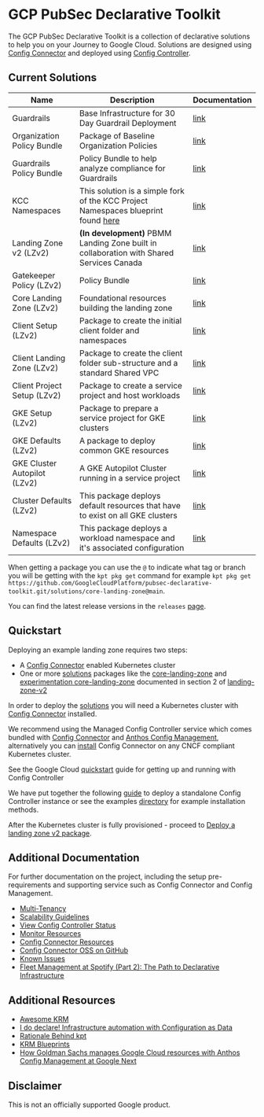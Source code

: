# GCP PubSec Declarative Toolkit

The GCP PubSec Declarative Toolkit is a collection of declarative solutions to help you on your Journey to Google Cloud. Solutions are designed using [Config Connector](https://cloud.google.com/config-connector/docs/overview) and deployed using [Config Controller](https://cloud.google.com/anthos-config-management/docs/concepts/config-controller-overview).

## Current Solutions

| Name | Description | Documentation |
| --- | --- | --- |
| Guardrails | Base Infrastructure for 30 Day Guardrail Deployment | [link](https://github.com/GoogleCloudPlatform/pubsec-declarative-toolkit/tree/main/solutions/guardrails) |
| Organization Policy Bundle | Package of Baseline Organization Policies | [link](https://github.com/GoogleCloudPlatform/pubsec-declarative-toolkit/tree/main/solutions/org-policies) |
| Guardrails Policy Bundle | Policy Bundle to help analyze compliance for Guardrails |  [link](https://github.com/GoogleCloudPlatform/pubsec-declarative-toolkit/tree/main/solutions/guardrails-policies) |
| KCC Namespaces | This solution is a simple fork of the KCC Project Namespaces blueprint found [here](https://cloud.google.com/anthos-config-management/docs/tutorials/project-namespace-blueprint) | [link](https://github.com/GoogleCloudPlatform/pubsec-declarative-toolkit/tree/main/solutions/kcc-namespaces) |
| Landing Zone v2 (LZv2) | **(In development)** PBMM Landing Zone built in collaboration with Shared Services Canada |  [link](https://github.com/GoogleCloudPlatform/pubsec-declarative-toolkit/tree/main/docs/landing-zone-v2/README.md)
| Gatekeeper Policy (LZv2) | Policy Bundle | [link](https://github.com/GoogleCloudPlatform/pubsec-declarative-toolkit/tree/main/solutions/gatekeeper-policies) |
| Core Landing Zone (LZv2) | Foundational resources building the landing zone | [link](https://github.com/GoogleCloudPlatform/pubsec-declarative-toolkit/tree/main/solutions/core-landing-zone) |
| Client Setup (LZv2) | Package to create the initial client folder and namespaces | [link](https://github.com/GoogleCloudPlatform/pubsec-declarative-toolkit/tree/main/solutions/client-setup) |
| Client Landing Zone (LZv2)  | Package to create the client folder sub-structure and a standard Shared VPC | [link](https://github.com/GoogleCloudPlatform/pubsec-declarative-toolkit/tree/main/solutions/client-landing-zone) |
| Client Project Setup (LZv2) | Package to create a service project and host workloads | [link](https://github.com/GoogleCloudPlatform/pubsec-declarative-toolkit/tree/main/solutions/client-project-setup) |
| GKE Setup (LZv2) | Package to prepare a service project for GKE clusters | [link](https://github.com/GoogleCloudPlatform/pubsec-declarative-toolkit/tree/main/solutions/gke/configconnector/gke-setup) |
| GKE Defaults (LZv2) | A package to deploy common GKE resources | [link](https://github.com/GoogleCloudPlatform/pubsec-declarative-toolkit/tree/main/solutions/gke/configconnector/gke-defaults) |
| GKE Cluster Autopilot (LZv2) | A GKE Autopilot Cluster running in a service project | [link](https://github.com/GoogleCloudPlatform/pubsec-declarative-toolkit/tree/main/solutions/gke/configconnector/gke-cluster-autopilot) |
| Cluster Defaults (LZv2) | This package deploys default resources that have to exist on all GKE clusters | [link](https://github.com/GoogleCloudPlatform/pubsec-declarative-toolkit/tree/main/solutions/gke/kubernetes/cluster-defaults) |
| Namespace Defaults (LZv2) | This package deploys a workload namespace and it's associated configuration | [link](https://github.com/GoogleCloudPlatform/pubsec-declarative-toolkit/tree/main/solutions/gke/kubernetes/namespace-defaults) |

When getting a package you can use the `@` to indicate what tag or branch you will be getting with the `kpt pkg get` command for example `kpt pkg get https://github.com/GoogleCloudPlatform/pubsec-declarative-toolkit.git/solutions/core-landing-zone@main`.

You can find the latest release versions in the `releases` [page](https://github.com/GoogleCloudPlatform/pubsec-declarative-toolkit/releases).

## Quickstart

Deploying an example landing zone requires two steps:
- A [Config Connector](https://cloud.google.com/config-connector/docs/overview) enabled Kubernetes cluster
- One or more [solutions](#current-solutions) packages like the [core-landing-zone](solutions/core-landing-zone) and [experimentation core-landing-zone](solutions/experimentation/core-landing-zone) documented in section 2 of [landing-zone-v2](docs/landing-zone-v2#2-create-your-landing-zone)

In order to deploy the [solutions](#current-solutions) you will need a Kubernetes cluster with [Config Connector](https://cloud.google.com/config-connector/docs/overview) installed.

We recommend using the Managed Config Controller service which comes bundled with [Config Connector](https://cloud.google.com/config-connector/docs/overview) and [Anthos Config Management](https://cloud.google.com/anthos/config-management), alternatively you can [install](https://cloud.google.com/config-connector/docs/how-to/advanced-install#manual) Config Connector on any CNCF compliant Kubernetes cluster.

See the Google Cloud [quickstart](https://cloud.google.com/anthos-config-management/docs/tutorials/manage-resources-config-controller) guide for getting up and running with Config Controller

We have put together the following [guide](docs/advanced-install.md) to deploy a standalone Config Controller instance or see the examples [directory](examples/) for example installation methods.

After the Kubernetes cluster is fully provisioned - proceed to [Deploy a landing zone v2 package](docs/landing-zone-v2/README.md).

## Additional Documentation

For further documentation on the project, including the setup pre-requirements and supporting service such as Config Connector and Config Management.

- [Multi-Tenancy](https://cloud.google.com/anthos-config-management/docs/tutorials/project-namespace-blueprint)
- [Scalability Guidelines](https://cloud.google.com/anthos-config-management/docs/concepts/config-controller-scalability)
- [View Config Controller Status](https://cloud.google.com/anthos-config-management/docs/how-to/config-controller-repo-status)
- [Monitor Resources](https://cloud.google.com/config-connector/docs/how-to/monitoring-your-resources)
- [Config Connector Resources](https://cloud.google.com/config-connector/docs/reference/overview)
- [Config Connector OSS on GitHub](https://github.com/GoogleCloudPlatform/k8s-config-connector)
- [Known Issues](docs/issues.md)
- [Fleet Management at Spotify (Part 2): The Path to Declarative Infrastructure](https://engineering.atspotify.com/2023/05/fleet-management-at-spotify-part-2-the-path-to-declarative-infrastructure/)

## Additional Resources

- [Awesome KRM](https://github.com/askmeegs/learn-krm)
- [I do declare! Infrastructure automation with Configuration as Data](https://cloud.google.com/blog/products/containers-kubernetes/understanding-configuration-as-data-in-kubernetes)
- [Rationale Behind kpt](https://kpt.dev/guides/rationale)
- [KRM Blueprints](https://github.com/GoogleCloudPlatform/blueprints)
- [How Goldman Sachs manages Google Cloud resources with Anthos Config Management at Google Next](https://www.youtube.com/watch?v=5ENId064XLo)

## Disclaimer

This is not an officially supported Google product.
